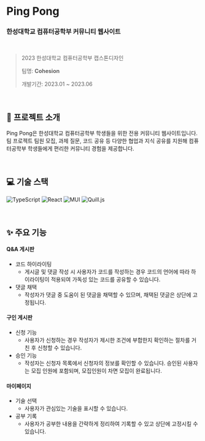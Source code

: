 # Ping Pong 
### 한성대학교 컴퓨터공학부 커뮤니티 웹사이트

<br/>

> 2023 한성대학교 컴퓨터공학부 캡스톤디자인
> 
> 팀명: **Cohesion**
> 
> 개발기간: 2023.01 ~ 2023.06

<br/>

## 🚀 프로젝트 소개
Ping Pong은 한성대학교 컴퓨터공학부 학생들을 위한 전용 커뮤니티 웹사이트입니다. 
<br/> 팀 프로젝트 팀원 모집, 과제 질문, 코드 공유 등 다양한 협업과 지식 공유를 지원해 컴퓨터공학부 학생들에게 편리한 커뮤니티 경험을 제공합니다.

<br/>

## 💻 기술 스택
![TypeScript](https://img.shields.io/badge/TypeScript-007ACC?logo=typescript&logoColor=white)
![React](https://img.shields.io/badge/React-61DAFB?logo=react&logoColor=white)
![MUI](https://img.shields.io/badge/MUI-007FFF?logo=mui&logoColor=white)
![Quill.js](https://img.shields.io/badge/Quill.js-333333?logo=quilljs&logoColor=white)

<br/>

## ✨ 주요 기능
#### Q&A 게시판
- 코드 하이라이팅
  - 게시글 및 댓글 작성 시 사용자가 코드를 작성하는 경우 코드의 언어에 따라 하이라이팅이 적용되여 가독성 있는 코드를 공유할 수 있습니다.
- 댓글 채택
  - 작성자가 댓글 중 도움이 된 댓글을 채택할 수 있므며, 채택된 댓글은 상단에 고정됩니다.

#### 구인 게시판
- 신청 기능
  - 사용자가 신청하는 경우 작성자가 제시한 조건에 부합한지 확인하는 절차를 거친 후 신청할 수 있습니다.
- 승인 기능
  - 작성자는 신청자 목록에서 신청자의 정보를 확인할 수 있습니다. 승인된 사용자는 모집 인원에 포함되며, 모집인원이 차면 모집이 완료됩니다.

#### 마이페이지
- 기술 선택
    - 사용자가 관심있는 기술을 표시할 수 있습니다.
- 공부 기록
  - 사용자가 공부한 내용을 간략하게 정리하여 기록할 수 있고 상단에 고정시킬 수 있습니다.
